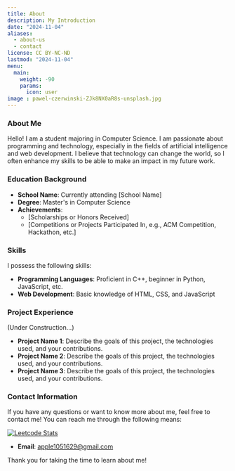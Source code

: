 ```yaml
---
title: About
description: My Introduction
date: "2024-11-04"
aliases:
  - about-us
  - contact
license: CC BY-NC-ND
lastmod: "2024-11-04"
menu:
  main:
    weight: -90
    params:
      icon: user
image : pawel-czerwinski-ZJk8NX0aR8s-unsplash.jpg
---
```


### About Me

Hello! I am a student majoring in Computer Science. I am passionate about programming and technology, especially in the fields of artificial intelligence and web development. I believe that technology can change the world, so I often enhance my skills to be able to make an impact in my future work.

### Education Background

- **School Name**: Currently attending [School Name]
- **Degree**: Master's in Computer Science
- **Achievements**:
  - [Scholarships or Honors Received]
  - [Competitions or Projects Participated In, e.g., ACM Competition, Hackathon, etc.]

### Skills

I possess the following skills:

- **Programming Languages**: Proficient in C++, beginner in Python, JavaScript, etc.
- **Web Development**: Basic knowledge of HTML, CSS, and JavaScript

### Project Experience

(Under Construction...)

- **Project Name 1**: Describe the goals of this project, the technologies used, and your contributions.
- **Project Name 2**: Describe the goals of this project, the technologies used, and your contributions.
- **Project Name 3**: Describe the goals of this project, the technologies used, and your contributions.

### Contact Information

If you have any questions or want to know more about me, feel free to contact me! You can reach me through the following means:

[![Leetcode Stats](https://leetcard.jacoblin.cool/david0970?ext=contest)](https://leetcode.com/david0970)

- **Email**: apple1051629@gmail.com

Thank you for taking the time to learn about me!
